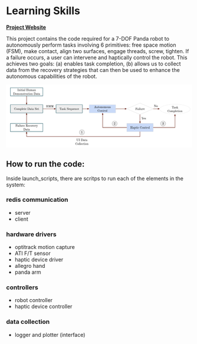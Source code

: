 Learning Skills
==========================
[**Project Website**](https://egalbally.github.io/LearningRobotSkills/)

This project contains the code required for a 7-DOF Panda robot to autonomously perform tasks involving 6 primitives: free space motion (FSM), make contact, align two surfaces, engage threads, screw, tighten. If a failure occurs, a user can intervene and haptically control the robot. This achieves two goals: (a) enables task completion, (b) allows us to collect data from the recovery strategies that can then be used to enhance the autonomous capabilities of the robot.

![projectDiagram](https://github.com/egalbally/LearningRobotSkills/blob/master/imgs/learningSkills_diagram.png)



## How to run the code:
Inside launch_scripts, there are scritps to run each of the elements in the system: 

### redis communication
- server
- client

### hardware drivers
- optitrack motion capture
- ATI F/T sensor
- haptic device driver
- allegro hand 
- panda arm 

### controllers
- robot controller 
- haptic device controller 

### data collection
- logger and plotter (interface)
